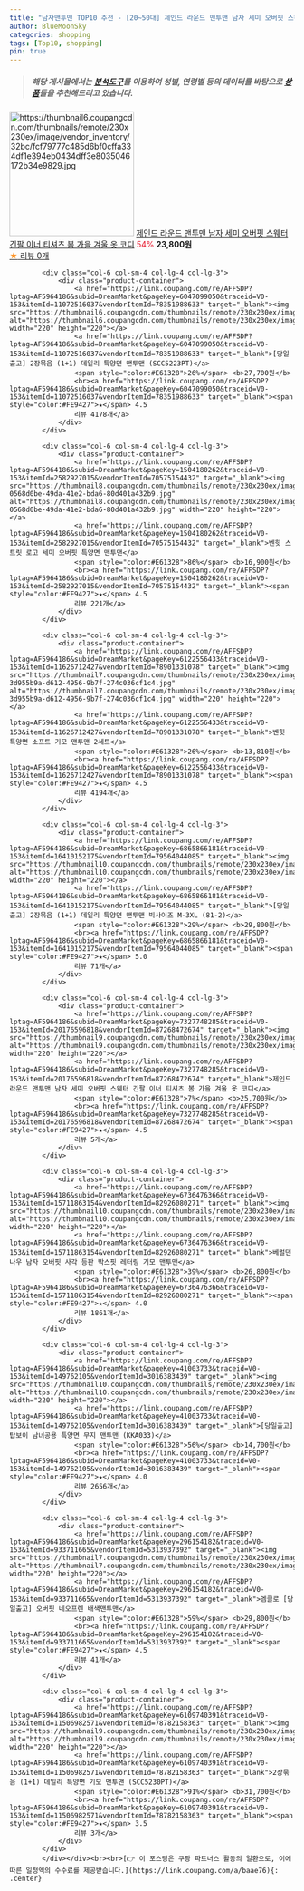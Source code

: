 ```yaml
---
title: "남자맨투맨 TOP10 추천 - [20~50대] 제인드 라운드 맨투맨 남자 세미 오버핏 스웨터 긴팔 이너 티셔츠 봄 가을 겨울 옷 코디"
author: BlueMoonSky
categories: shopping
tags: [Top10, shopping]
pin: true
---
```


> ##### 해당 게시물에서는 [**분석도구**](https://itemscout.io/)를 이용하여 **성별**, **연령별** 등의 데이터를 바탕으로 [**상품**](https://link.coupang.com/a/baae76)들을 추천해드리고 있습니다.
<div class="container"><div class="row">
            <div class="col-6 col-sm-4 col-lg-4 col-lg-3">
                <div class="product-container">
                    <a href="https://link.coupang.com/re/AFFSDP?lptag=AF5964186&subid=DreamMarket&pageKey=7327748285&traceid=V0-153&itemId=18806648288&vendorItemId=87268472723" target="_blank"><img src="https://thumbnail6.coupangcdn.com/thumbnails/remote/230x230ex/image/vendor_inventory/32bc/fcf79777c485d6bf0cffa334df1e394eb0434dff3e8035046172b34e9829.jpg" alt="https://thumbnail6.coupangcdn.com/thumbnails/remote/230x230ex/image/vendor_inventory/32bc/fcf79777c485d6bf0cffa334df1e394eb0434dff3e8035046172b34e9829.jpg" width="220" height="220"></a>
                    <a href="https://link.coupang.com/re/AFFSDP?lptag=AF5964186&subid=DreamMarket&pageKey=7327748285&traceid=V0-153&itemId=18806648288&vendorItemId=87268472723" target="_blank">제인드 라운드 맨투맨 남자 세미 오버핏 스웨터 긴팔 이너 티셔츠 봄 가을 겨울 옷 코디</a>
                    <span style="color:#E61328">54%</span> <b>23,800원</b>
                    <br><a href="https://link.coupang.com/re/AFFSDP?lptag=AF5964186&subid=DreamMarket&pageKey=7327748285&traceid=V0-153&itemId=18806648288&vendorItemId=87268472723" target="_blank"><span style="color:#FE9427">★</span> 
                    리뷰 0개</a>
                </div>
            </div>
            
            <div class="col-6 col-sm-4 col-lg-4 col-lg-3">
                <div class="product-container">
                    <a href="https://link.coupang.com/re/AFFSDP?lptag=AF5964186&subid=DreamMarket&pageKey=6047099050&traceid=V0-153&itemId=11072516037&vendorItemId=78351988633" target="_blank"><img src="https://thumbnail6.coupangcdn.com/thumbnails/remote/230x230ex/image/vendor_inventory/3ee0/503d6b99235962bd26f8d6a175dd72b74ec94bcac5a51dd6e2c9c3f6473f.jpg" alt="https://thumbnail6.coupangcdn.com/thumbnails/remote/230x230ex/image/vendor_inventory/3ee0/503d6b99235962bd26f8d6a175dd72b74ec94bcac5a51dd6e2c9c3f6473f.jpg" width="220" height="220"></a>
                    <a href="https://link.coupang.com/re/AFFSDP?lptag=AF5964186&subid=DreamMarket&pageKey=6047099050&traceid=V0-153&itemId=11072516037&vendorItemId=78351988633" target="_blank">[당일출고] 2장묶음 (1+1) 데일리 특양면 맨투맨 (SCC5223PT)</a>
                    <span style="color:#E61328">26%</span> <b>27,700원</b>
                    <br><a href="https://link.coupang.com/re/AFFSDP?lptag=AF5964186&subid=DreamMarket&pageKey=6047099050&traceid=V0-153&itemId=11072516037&vendorItemId=78351988633" target="_blank"><span style="color:#FE9427">★</span> 4.5
                    리뷰 4178개</a>
                </div>
            </div>
            
            <div class="col-6 col-sm-4 col-lg-4 col-lg-3">
                <div class="product-container">
                    <a href="https://link.coupang.com/re/AFFSDP?lptag=AF5964186&subid=DreamMarket&pageKey=1504180262&traceid=V0-153&itemId=2582927015&vendorItemId=70575154432" target="_blank"><img src="https://thumbnail8.coupangcdn.com/thumbnails/remote/230x230ex/image/retail/images/2951854267809173-0568d0be-49da-41e2-bda6-80d401a432b9.jpg" alt="https://thumbnail8.coupangcdn.com/thumbnails/remote/230x230ex/image/retail/images/2951854267809173-0568d0be-49da-41e2-bda6-80d401a432b9.jpg" width="220" height="220"></a>
                    <a href="https://link.coupang.com/re/AFFSDP?lptag=AF5964186&subid=DreamMarket&pageKey=1504180262&traceid=V0-153&itemId=2582927015&vendorItemId=70575154432" target="_blank">벤힛 스트릿 로고 세미 오버핏 특양면 맨투맨</a>
                    <span style="color:#E61328">86%</span> <b>16,900원</b>
                    <br><a href="https://link.coupang.com/re/AFFSDP?lptag=AF5964186&subid=DreamMarket&pageKey=1504180262&traceid=V0-153&itemId=2582927015&vendorItemId=70575154432" target="_blank"><span style="color:#FE9427">★</span> 4.5
                    리뷰 221개</a>
                </div>
            </div>
            
            <div class="col-6 col-sm-4 col-lg-4 col-lg-3">
                <div class="product-container">
                    <a href="https://link.coupang.com/re/AFFSDP?lptag=AF5964186&subid=DreamMarket&pageKey=6122556433&traceid=V0-153&itemId=11626712427&vendorItemId=78901331078" target="_blank"><img src="https://thumbnail7.coupangcdn.com/thumbnails/remote/230x230ex/image/retail/images/10651388966162904-3d955b9a-d612-4956-9b7f-274c036cf1c4.jpg" alt="https://thumbnail7.coupangcdn.com/thumbnails/remote/230x230ex/image/retail/images/10651388966162904-3d955b9a-d612-4956-9b7f-274c036cf1c4.jpg" width="220" height="220"></a>
                    <a href="https://link.coupang.com/re/AFFSDP?lptag=AF5964186&subid=DreamMarket&pageKey=6122556433&traceid=V0-153&itemId=11626712427&vendorItemId=78901331078" target="_blank">벤힛 특양면 소프트 기모 맨투맨 2세트</a>
                    <span style="color:#E61328">26%</span> <b>13,810원</b>
                    <br><a href="https://link.coupang.com/re/AFFSDP?lptag=AF5964186&subid=DreamMarket&pageKey=6122556433&traceid=V0-153&itemId=11626712427&vendorItemId=78901331078" target="_blank"><span style="color:#FE9427">★</span> 4.5
                    리뷰 4194개</a>
                </div>
            </div>
            
            <div class="col-6 col-sm-4 col-lg-4 col-lg-3">
                <div class="product-container">
                    <a href="https://link.coupang.com/re/AFFSDP?lptag=AF5964186&subid=DreamMarket&pageKey=6865866181&traceid=V0-153&itemId=16410152175&vendorItemId=79564044085" target="_blank"><img src="https://thumbnail10.coupangcdn.com/thumbnails/remote/230x230ex/image/vendor_inventory/392b/5778fc135760f5570bf946040c153cc0833650c65e4287f5f8c58026f22f.png" alt="https://thumbnail10.coupangcdn.com/thumbnails/remote/230x230ex/image/vendor_inventory/392b/5778fc135760f5570bf946040c153cc0833650c65e4287f5f8c58026f22f.png" width="220" height="220"></a>
                    <a href="https://link.coupang.com/re/AFFSDP?lptag=AF5964186&subid=DreamMarket&pageKey=6865866181&traceid=V0-153&itemId=16410152175&vendorItemId=79564044085" target="_blank">[당일출고] 2장묶음 (1+1) 데일리 특양면 맨투맨 빅사이즈 M-3XL (81-2)</a>
                    <span style="color:#E61328">29%</span> <b>29,800원</b>
                    <br><a href="https://link.coupang.com/re/AFFSDP?lptag=AF5964186&subid=DreamMarket&pageKey=6865866181&traceid=V0-153&itemId=16410152175&vendorItemId=79564044085" target="_blank"><span style="color:#FE9427">★</span> 5.0
                    리뷰 71개</a>
                </div>
            </div>
            
            <div class="col-6 col-sm-4 col-lg-4 col-lg-3">
                <div class="product-container">
                    <a href="https://link.coupang.com/re/AFFSDP?lptag=AF5964186&subid=DreamMarket&pageKey=7327748285&traceid=V0-153&itemId=20176596818&vendorItemId=87268472674" target="_blank"><img src="https://thumbnail9.coupangcdn.com/thumbnails/remote/230x230ex/image/vendor_inventory/6409/90d5b293008bfbe4a2405e1a5383e30fcbcec6388ced7272a97accea78dd.jpg" alt="https://thumbnail9.coupangcdn.com/thumbnails/remote/230x230ex/image/vendor_inventory/6409/90d5b293008bfbe4a2405e1a5383e30fcbcec6388ced7272a97accea78dd.jpg" width="220" height="220"></a>
                    <a href="https://link.coupang.com/re/AFFSDP?lptag=AF5964186&subid=DreamMarket&pageKey=7327748285&traceid=V0-153&itemId=20176596818&vendorItemId=87268472674" target="_blank">제인드 라운드 맨투맨 남자 세미 오버핏 스웨터 긴팔 이너 티셔츠 봄 가을 겨울 옷 코디</a>
                    <span style="color:#E61328">7%</span> <b>25,700원</b>
                    <br><a href="https://link.coupang.com/re/AFFSDP?lptag=AF5964186&subid=DreamMarket&pageKey=7327748285&traceid=V0-153&itemId=20176596818&vendorItemId=87268472674" target="_blank"><span style="color:#FE9427">★</span> 4.5
                    리뷰 5개</a>
                </div>
            </div>
            
            <div class="col-6 col-sm-4 col-lg-4 col-lg-3">
                <div class="product-container">
                    <a href="https://link.coupang.com/re/AFFSDP?lptag=AF5964186&subid=DreamMarket&pageKey=6736476366&traceid=V0-153&itemId=15711863154&vendorItemId=82926080271" target="_blank"><img src="https://thumbnail10.coupangcdn.com/thumbnails/remote/230x230ex/image/vendor_inventory/0e40/a8c8840842aeb8ac0c8ce8a7dfb08083ac377e7e2438e1b5f81ec5a0a03c.jpg" alt="https://thumbnail10.coupangcdn.com/thumbnails/remote/230x230ex/image/vendor_inventory/0e40/a8c8840842aeb8ac0c8ce8a7dfb08083ac377e7e2438e1b5f81ec5a0a03c.jpg" width="220" height="220"></a>
                    <a href="https://link.coupang.com/re/AFFSDP?lptag=AF5964186&subid=DreamMarket&pageKey=6736476366&traceid=V0-153&itemId=15711863154&vendorItemId=82926080271" target="_blank">베럴댄나우 남자 오버핏 사각 등판 박스핏 레터링 기모 맨투맨</a>
                    <span style="color:#E61328">39%</span> <b>26,800원</b>
                    <br><a href="https://link.coupang.com/re/AFFSDP?lptag=AF5964186&subid=DreamMarket&pageKey=6736476366&traceid=V0-153&itemId=15711863154&vendorItemId=82926080271" target="_blank"><span style="color:#FE9427">★</span> 4.0
                    리뷰 1861개</a>
                </div>
            </div>
            
            <div class="col-6 col-sm-4 col-lg-4 col-lg-3">
                <div class="product-container">
                    <a href="https://link.coupang.com/re/AFFSDP?lptag=AF5964186&subid=DreamMarket&pageKey=41003733&traceid=V0-153&itemId=149762105&vendorItemId=3016383439" target="_blank"><img src="https://thumbnail10.coupangcdn.com/thumbnails/remote/230x230ex/image/vendor_inventory/4280/4bef2a4a089e2d3525ca146349c011a9ecd39797c48bdf26fd38ee5ce8db.jpg" alt="https://thumbnail10.coupangcdn.com/thumbnails/remote/230x230ex/image/vendor_inventory/4280/4bef2a4a089e2d3525ca146349c011a9ecd39797c48bdf26fd38ee5ce8db.jpg" width="220" height="220"></a>
                    <a href="https://link.coupang.com/re/AFFSDP?lptag=AF5964186&subid=DreamMarket&pageKey=41003733&traceid=V0-153&itemId=149762105&vendorItemId=3016383439" target="_blank">[당일출고] 탑보이 남녀공용 특양면 무지 맨투맨 (KKA033)</a>
                    <span style="color:#E61328">56%</span> <b>14,700원</b>
                    <br><a href="https://link.coupang.com/re/AFFSDP?lptag=AF5964186&subid=DreamMarket&pageKey=41003733&traceid=V0-153&itemId=149762105&vendorItemId=3016383439" target="_blank"><span style="color:#FE9427">★</span> 4.0
                    리뷰 2656개</a>
                </div>
            </div>
            
            <div class="col-6 col-sm-4 col-lg-4 col-lg-3">
                <div class="product-container">
                    <a href="https://link.coupang.com/re/AFFSDP?lptag=AF5964186&subid=DreamMarket&pageKey=296154182&traceid=V0-153&itemId=933711665&vendorItemId=5313937392" target="_blank"><img src="https://thumbnail7.coupangcdn.com/thumbnails/remote/230x230ex/image/vendor_inventory/8060/a4d616abd5b1d89f4c91279d2de5b2c6445f4a4e5e8b1d1811cfe0c698db.jpg" alt="https://thumbnail7.coupangcdn.com/thumbnails/remote/230x230ex/image/vendor_inventory/8060/a4d616abd5b1d89f4c91279d2de5b2c6445f4a4e5e8b1d1811cfe0c698db.jpg" width="220" height="220"></a>
                    <a href="https://link.coupang.com/re/AFFSDP?lptag=AF5964186&subid=DreamMarket&pageKey=296154182&traceid=V0-153&itemId=933711665&vendorItemId=5313937392" target="_blank">엠클로 [당일출고] 오버핏 네오프렌 배색맨투맨</a>
                    <span style="color:#E61328">59%</span> <b>29,800원</b>
                    <br><a href="https://link.coupang.com/re/AFFSDP?lptag=AF5964186&subid=DreamMarket&pageKey=296154182&traceid=V0-153&itemId=933711665&vendorItemId=5313937392" target="_blank"><span style="color:#FE9427">★</span> 4.5
                    리뷰 41개</a>
                </div>
            </div>
            
            <div class="col-6 col-sm-4 col-lg-4 col-lg-3">
                <div class="product-container">
                    <a href="https://link.coupang.com/re/AFFSDP?lptag=AF5964186&subid=DreamMarket&pageKey=6109740391&traceid=V0-153&itemId=11506982571&vendorItemId=78782158363" target="_blank"><img src="https://thumbnail9.coupangcdn.com/thumbnails/remote/230x230ex/image/vendor_inventory/80ca/f894af5a8bacaaa84c71e499852b367d7018ef4f3348861fe33c5fdb2f1d.jpg" alt="https://thumbnail9.coupangcdn.com/thumbnails/remote/230x230ex/image/vendor_inventory/80ca/f894af5a8bacaaa84c71e499852b367d7018ef4f3348861fe33c5fdb2f1d.jpg" width="220" height="220"></a>
                    <a href="https://link.coupang.com/re/AFFSDP?lptag=AF5964186&subid=DreamMarket&pageKey=6109740391&traceid=V0-153&itemId=11506982571&vendorItemId=78782158363" target="_blank">2장묶음 (1+1) 데일리 특양면 기모 맨투맨 (SCC5230PT)</a>
                    <span style="color:#E61328">91%</span> <b>31,700원</b>
                    <br><a href="https://link.coupang.com/re/AFFSDP?lptag=AF5964186&subid=DreamMarket&pageKey=6109740391&traceid=V0-153&itemId=11506982571&vendorItemId=78782158363" target="_blank"><span style="color:#FE9427">★</span> 3.5
                    리뷰 3개</a>
                </div>
            </div>
            </div></div><br><br>[👉 이 포스팅은 쿠팡 파트너스 활동의 일환으로, 이에 따른 일정액의 수수료를 제공받습니다.](https://link.coupang.com/a/baae76){: .center}